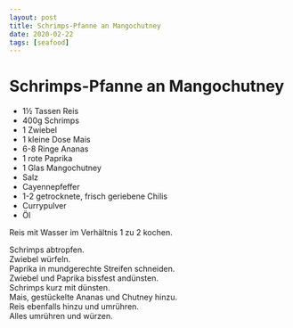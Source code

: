 ```yaml
---
layout: post
title: Schrimps-Pfanne an Mangochutney
date: 2020-02-22
tags: [seafood]
---
```

# Schrimps-Pfanne an Mangochutney

- 1½ Tassen Reis
- 400g Schrimps
- 1 Zwiebel
- 1 kleine Dose Mais
- 6-8 Ringe Ananas
- 1 rote Paprika
- 1 Glas Mangochutney
- Salz
- Cayennepfeffer
- 1-2 getrocknete, frisch geriebene Chilis
- Currypulver
- Öl

Reis mit Wasser im Verhältnis 1 zu 2 kochen.  
  
Schrimps abtropfen.  
Zwiebel würfeln.  
Paprika in mundgerechte Streifen schneiden.  
Zwiebel und Paprika bissfest andünsten.  
Schrimps kurz mit dünsten.  
Mais, gestückelte Ananas und Chutney hinzu.  
Reis ebenfalls hinzu und umrühren.  
Alles umrühren und würzen.  
